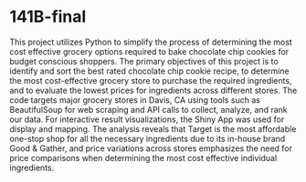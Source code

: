 # 141B-final
This project utilizes Python to simplify the process of determining the most cost effective grocery options required to bake chocolate chip cookies for budget conscious shoppers. The primary objectives of this project is to identify and sort the best rated chocolate chip cookie recipe, to determine the most cost-effective grocery store to purchase the required ingredients, and to evaluate the lowest prices for ingredients across different stores. The code targets major grocery stores in Davis, CA using tools such as BeautifulSoup for web scraping and API calls to collect, analyze, and rank our data. For interactive result visualizations, the Shiny App was used for display and mapping. The analysis reveals that Target is the most affordable one-stop shop for all the necessary ingredients due to its in-house brand Good & Gather, and price variations across stores emphasizes the need for price comparisons when determining the most cost effective individual ingredients.
